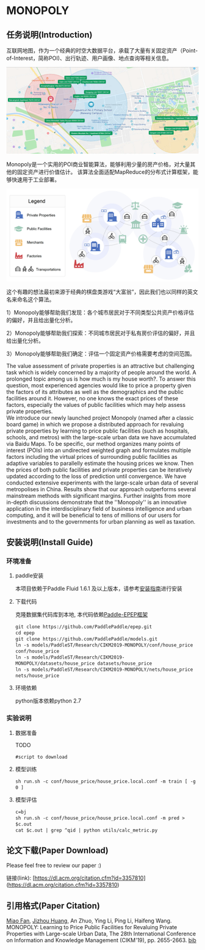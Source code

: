 # MONOPOLY

## 任务说明(Introduction)

互联网地图，作为一个经典的时空大数据平台，承载了大量有关固定资产（Point-of-Interest，简称POI)、出行轨迹、用户画像、地点查询等相关信息。

![](docs/real_estates.png)

Monopoly是一个实用的POI商业智能算法，能够利用少量的房产价格，对大量其他的固定资产进行价值估计。
该算法全面适配MapReduce的分布式计算框架，能够快速用于工业部署。

![](docs/framework.png)

这个有趣的想法最初来源于经典的棋盘类游戏“大富翁”，因此我们也以同样的英文名来命名这个算法。

1）Monopoly能够帮助我们发现：各个城市居民对于不同类型公共资产价格评估的偏好，并且给出量化分析。

2）Monopoly能够帮助我们探索：不同城市居民对于私有房价评估的偏好，并且给出量化分析。

3）Monopoly能够帮助我们确定：评估一个固定资产价格需要考虑的空间范围。

The value assessment of private properties is an attractive but challenging task which is widely concerned by a majority of people around the world. A prolonged topic among us is how much is my house worth?. To answer this question, most experienced agencies would like to price a property given the factors of its attributes as well as the demographics and the public facilities around it. However, no one knows the exact prices of these factors, especially the values of public facilities which may help assess private properties.  
We introduce our newly launched project Monopoly (named after a classic board game) in which we propose a distributed approach for revaluing private properties by learning to price public facilities (such as hospitals, schools, and metros) with the large-scale urban data we have accumulated via Baidu Maps. To be specific, our method organizes many points of interest (POIs) into an undirected weighted graph and formulates multiple factors including the virtual prices of surrounding public facilities as adaptive variables to parallelly estimate the housing prices we know. Then the prices of both public facilities and private properties can be iteratively updated according to the loss of prediction until convergence. 
We have conducted extensive experiments with the large-scale urban data of several metropolises in China. Results show that our approach outperforms several mainstream methods with significant margins. Further insights from more in-depth discussions demonstrate that the ''Monopoly'' is an innovative application in the interdisciplinary field of business intelligence and urban computing, and it will be beneficial to tens of millions of our users for investments and to the governments for urban planning as well as taxation. 

## 安装说明(Install Guide)

### 环境准备

1. paddle安装

    本项目依赖于Paddle Fluid 1.6.1 及以上版本，请参考[安装指南](http://www.paddlepaddle.org/#quick-start)进行安装

2. 下载代码

    克隆数据集代码库到本地, 本代码依赖[Paddle-EPEP框架](https://github.com/PaddlePaddle/epep)
    ```
    git clone https://github.com/PaddlePaddle/epep.git
    cd epep
    git clone https://github.com/PaddlePaddle/models.git
    ln -s models/PaddleST/Research/CIKM2019-MONOPOLY/conf/house_price conf/house_price
    ln -s models/PaddleST/Research/CIKM2019-MONOPOLY/datasets/house_price datasets/house_price
    ln -s models/PaddleST/Research/CIKM2019-MONOPOLY/nets/house_price nets/house_price
    ```

3. 环境依赖

    python版本依赖python 2.7


### 实验说明

1. 数据准备

    TODO
    ```
    #script to download 
    ```

2. 模型训练

    ```
    sh run.sh -c conf/house_price/house_price.local.conf -m train [ -g 0 ]
    ```

3. 模型评估
    ```
    c=bj
    sh run.sh -c conf/house_price/house_price.local.conf -m pred > $c.out
    cat $c.out | grep ^qid | python utils/calc_metric.py
    ```

## 论文下载(Paper Download)

Please feel free to review our paper :)

链接(link): [https://dl.acm.org/citation.cfm?id=3357810] (https://dl.acm.org/citation.cfm?id=3357810)




## 引用格式(Paper Citation)

[Miao Fan](https://sites.google.com/view/miao-fan/home), [Jizhou Huang](http://ir.hit.edu.cn/~huangjizhou/), An Zhuo, Ying Li, Ping Li, Haifeng Wang. MONOPOLY: Learning to Price Public Facilities for Revaluing Private Properties with Large-scale Urban Data, The 28th International Conference on Information and Knowledge Management (CIKM'19), pp. 2655-2663. [bib](https://www.google.com/url?q=https%3A%2F%2Fdl.acm.org%2Fdownformats.cfm%3Fid%3D3357810%26parent_id%3D3357384%26expformat%3Dbibtex&sa=D&sntz=1&usg=AFQjCNHOdOf-kL5u6Wugkt2KpcWR_t41Ow)



